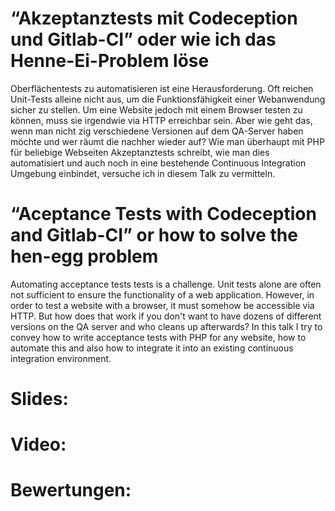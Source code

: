 “Akzeptanztests mit Codeception und Gitlab-CI” oder wie ich das Henne-Ei-Problem löse
==============

Oberflächentests zu automatisieren ist eine Herausforderung. Oft reichen Unit-Tests alleine nicht aus, um die Funktionsfähigkeit einer Webanwendung sicher zu stellen. Um eine Website jedoch mit einem Browser testen zu können, muss sie irgendwie via HTTP erreichbar sein. Aber wie geht das, wenn man nicht zig verschiedene Versionen auf dem QA-Server haben möchte und wer räumt die nachher wieder auf? 
Wie man überhaupt mit PHP für beliebige Webseiten Akzeptanztests schreibt, wie man dies automatisiert und auch noch in eine bestehende Continuous Integration Umgebung einbindet, versuche ich in diesem Talk zu vermitteln.


“Aceptance Tests with Codeception and Gitlab-CI” or how to solve the hen-egg problem
=================

Automating acceptance tests tests is a challenge. Unit tests alone are often not sufficient to ensure the functionality of a web application. However, in order to test a website with a browser, it must somehow be accessible via HTTP. But how does that work if you don't want to have dozens of different versions on the QA server and who cleans up afterwards?
In this talk I try to convey how to write acceptance tests with PHP for any website, how to automate this and also how to integrate it into an existing continuous integration environment.


Slides:
=======


Video:
======

Bewertungen:
============
